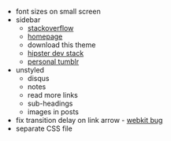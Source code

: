 * font sizes on small screen
* sidebar
	* [stackoverflow](http://stackoverflow.com/users/565049/pirate-rob)
	* [homepage](http://freeside.co/)
	* download this theme
	* [hipster dev stack](http://hipsterdevstack.tumblr.com/)
	* [personal tumblr](http://piraterob.tumblr.com/)
* unstyled
	* disqus
	* notes
	* read more links
	* sub-headings
	* images in posts
* fix transition delay on link arrow - [webkit bug](http://code.google.com/p/chromium/issues/detail?id=54699)
* separate CSS file
